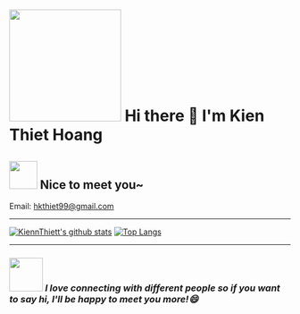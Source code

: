 # <img src="https://media.giphy.com/media/Rfkc4zaHzY6oZeOZpM/giphy.gif" width="200px">  Hi there :wave: I'm Kien Thiet Hoang
## <img src="https://media.giphy.com/media/VgCDAzcKvsR6OM0uWg/giphy.gif" width="50"> Nice to meet you~

Email: [hkthiet99@gmail.com](mailto:hkthiet99@gmail.com)

---

[![KiennThiett's github stats](https://github-readme-stats.vercel.app/api?username=smoothkt4951&show_icons=true&theme=merko)](https://github.com/anuraghazra/github-readme-stats) [![Top Langs](https://github-readme-stats.vercel.app/api/top-langs/?username=smoothkt4951&layout=compact&theme=merko)](https://github.com/anuraghazra/github-readme-stats)

---
### <img src="https://media.giphy.com/media/LnQjpWaON8nhr21vNW/giphy.gif" width="60"> <em><b>I love connecting with different people</b> so if you want to say <b>hi, I'll be happy to meet you more!</b>:smile:</em>
